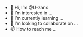 - 👋 Hi, I’m @U-zanx
- 👀 I’m interested in ...
- 🌱 I’m currently learning ...
- 💞️ I’m looking to collaborate on ...
- 📫 How to reach me ...

<!---
U-zanx/U-zanx is a ✨ special ✨ repository because its `README.md` (this file) appears on your GitHub profile.
You can click the Preview link to take a look at your changes.
--->
